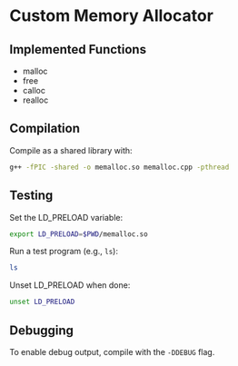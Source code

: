 # Custom Memory Allocator

## Implemented Functions
- malloc
- free
- calloc
- realloc

## Compilation
Compile as a shared library with:
```bash
g++ -fPIC -shared -o memalloc.so memalloc.cpp -pthread
```

## Testing
Set the LD_PRELOAD variable:
```bash
export LD_PRELOAD=$PWD/memalloc.so
```
Run a test program (e.g., `ls`):
```bash
ls
```
Unset LD_PRELOAD when done:
```bash
unset LD_PRELOAD
```

## Debugging
To enable debug output, compile with the `-DDEBUG` flag.
